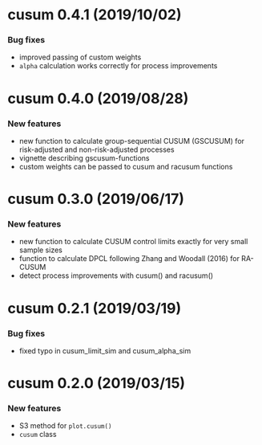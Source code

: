# cusum 0.4.1 (2019/10/02)

### Bug fixes
* improved passing of custom weights
* `alpha` calculation works correctly for process improvements


# cusum 0.4.0 (2019/08/28)

### New features
* new function to calculate group-sequential CUSUM (GSCUSUM) for risk-adjusted and non-risk-adjusted processes
* vignette describing gscusum-functions
* custom weights can be passed to cusum and racusum functions

# cusum 0.3.0 (2019/06/17)

### New features
* new function to calculate CUSUM control limits exactly for very small sample sizes
* function to calculate DPCL following Zhang and Woodall (2016) for RA-CUSUM
* detect process improvements with cusum() and racusum()

# cusum 0.2.1 (2019/03/19)

### Bug fixes
* fixed typo in cusum_limit_sim and cusum_alpha_sim


# cusum 0.2.0 (2019/03/15)

### New features
* S3 method for `plot.cusum()`
* `cusum` class

